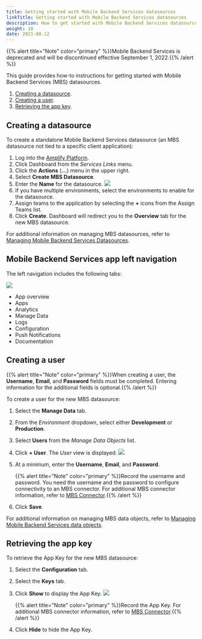 ```yaml
---
title: Getting started with Mobile Backend Services datasources
linkTitle: Getting started with Mobile Backend Services datasources
description: How to get started with Mobile Backend Services datasources. 
weight: 10
date: 2021-08-12
---
```


{{% alert title="Note" color="primary" %}}Mobile Backend Services is deprecated and will be discontinued effective September 1, 2022.{{% /alert %}}

This guide provides how-to instructions for getting started with Mobile Backend Services (MBS) datasources.

1. [Creating a datasource](#creating-a-datasource).
2. [Creating a user](#creating-a-user).
3. [Retrieving the app key](#retrieving-the-app-key).

## Creating a datasource

To create a standalone Mobile Backend Services datasource (an MBS datasource not tied to a specific client application):

1. Log into the [Amplify Platform](https://platform.axway.com/).
2. Click Dashboard from the _Services Links_ menu.
3. Click the **Actions** (**...**) menu in the upper right.
4. Select **Create MBS Datasource**.
5. Enter the **Name** for the datasource.
    ![](/Images/addmobileservice.png)
6. If you have multiple environments, select the environments to enable for the datasource.
7. Assign teams to the application by selecting the **+** icons from the Assign Teams list.
8. Click **Create**. Dashboard will redirect you to the **Overview** tab for the new MBS datasource.

For additional information on managing MBS datasources, refer to [Managing Mobile Backend Services Datasources](/docs/dashboard_guide/managing_applications/managing_mobile_backend_services_datasources/).

## Mobile Backend Services app left navigation

The left navigation includes the following tabs:

![](/Images/dashboard_mbs_app_left_menu.png)

* App overview
* Apps
* Analytics
* Manage Data
* Logs
* Configuration
* Push Notifications
* Documentation

## Creating a user

{{% alert title="Note" color="primary" %}}When creating a user, the **Username**, **Email**, and **Password** fields must be completed. Entering information for the additional fields is optional.{{% /alert %}}

To create a user for the new MBS datasource:

1. Select the **Manage Data** tab.
2. From the _Environment_ dropdown, select either **Development** or **Production**.
3. Select **Users** from the _Manage Data Objects_ list.
4. Click **\+ User**. The _User_ view is displayed.
    ![](/Images/user_add.png)

5. At a minimum, enter the **Username**, **Email**, and **Password**.

    {{% alert title="Note" color="primary" %}}Record the username and password. You need the username and the password to configure connectivity to an MBS connector. For additional MBS connector information, refer to [MBS Connector](https://docs.axway.com/bundle/API_Builder_4x_allOS_en/page/mbs_connector.html).{{% /alert %}}

6. Click **Save**.

For additional information on managing MBS data objects, refer to [Managing Mobile Backend Services data objects](/docs/dashboard_guide/managing_applications/managing_mobile_backend_services_datasources/managing_mobile_backend_services_data_objects/).

## Retrieving the app key

To retrieve the App Key for the new MBS datasource:

1. Select the **Configuration** tab.
2. Select the **Keys** tab.
3. Click **Show** to display the App Key.
    ![](/Images/app_key.png)

    {{% alert title="Note" color="primary" %}}Record the App Key. For additional MBS connector information, refer to [MBS Connector](https://docs.axway.com/bundle/API_Builder_4x_allOS_en/page/mbs_connector.html).{{% /alert %}}

4. Click **Hide** to hide the App Key.
